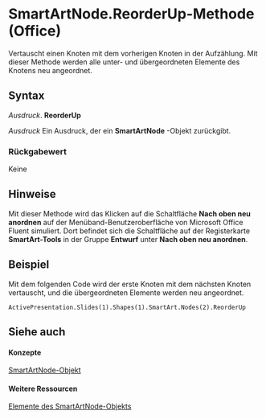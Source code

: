 
# SmartArtNode.ReorderUp-Methode (Office)

Vertauscht einen Knoten mit dem vorherigen Knoten in der Aufzählung. Mit dieser Methode werden alle unter- und übergeordneten Elemente des Knotens neu angeordnet.


## Syntax

 _Ausdruck_. **ReorderUp**

 _Ausdruck_ Ein Ausdruck, der ein **SmartArtNode** -Objekt zurückgibt.


### Rückgabewert

Keine


## Hinweise

Mit dieser Methode wird das Klicken auf die Schaltfläche  **Nach oben neu anordnen** auf der Menüband-Benutzeroberfläche von Microsoft Office Fluent simuliert. Dort befindet sich die Schaltfläche auf der Registerkarte **SmartArt-Tools** in der Gruppe **Entwurf** unter **Nach oben neu anordnen**.


## Beispiel

Mit dem folgenden Code wird der erste Knoten mit dem nächsten Knoten vertauscht, und die übergeordneten Elemente werden neu angeordnet.


```
ActivePresentation.Slides(1).Shapes(1).SmartArt.Nodes(2).ReorderUp
```


## Siehe auch


#### Konzepte


[SmartArtNode-Objekt](3987d02d-beb1-8ce0-acbb-3fc0a05b2341.md)
#### Weitere Ressourcen


[Elemente des SmartArtNode-Objekts](http://msdn.microsoft.com/library/8472d586-87ed-2dd7-054b-e821f1738e3c%28Office.15%29.aspx)